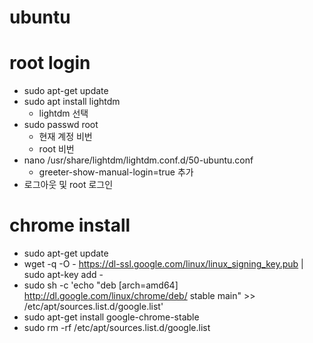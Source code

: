# ubuntu

# root login 
- sudo apt-get update 
- sudo apt install lightdm 
  - lightdm 선택 
- sudo passwd root 
  - 현재 계정 비번 
  - root 비번 
- nano /usr/share/lightdm/lightdm.conf.d/50-ubuntu.conf
  - greeter-show-manual-login=true 추가 
- 로그아웃 및 root 로그인 

# chrome install 
- sudo apt-get update 
- wget -q -O - https://dl-ssl.google.com/linux/linux_signing_key.pub | sudo apt-key add -
- sudo sh -c 'echo "deb [arch=amd64] http://dl.google.com/linux/chrome/deb/ stable main" >> /etc/apt/sources.list.d/google.list'
- sudo apt-get install google-chrome-stable
- sudo rm -rf /etc/apt/sources.list.d/google.list



